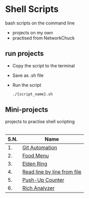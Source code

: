 # Shell Scripts

bash scripts on the command line

- projects on my own
- practised from NetworkChuck

## run projects

- Copy the script to the terminal
- Save as .sh file
- Run the script

  ```bash
  ./{script_name}.sh
  ```

## Mini-projects

projects to practise shell scripting
<br/><br/>

| S.N. | Name                                                                                           |
| ---- | ---------------------------------------------------------------------------------------------- |
| 1.   | [Git Automation](https://github.com/sthsuyash/bash-scripts/blob/main/git_automation.sh)        |
| 2.   | [Food Menu](https://github.com/sthsuyash/bash-scripts/blob/main/menu.sh)                       |
| 3.   | [Elden Ring](https://github.com/sthsuyash/bash-scripts/blob/main/eldenRing.sh)                 |
| 4.   | [Read line by line from file](https://github.com/sthsuyash/bash-scripts/blob/main/readFile.sh) |
| 5.   | [Push-Up Counter](https://github.com/sthsuyash/bash-scripts/blob/main/pushup.sh)               |
| 6.   | [Rich Analyzer](https://github.com/sthsuyash/bash-scripts/blob/main/getRichQuick.sh)           |

